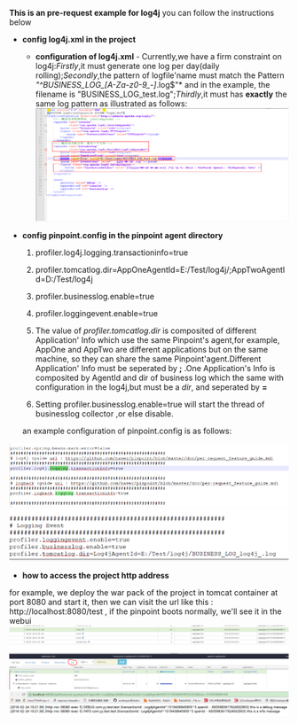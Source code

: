 **This is an pre-request example for log4j**
you can follow the instructions below
* **config log4j.xml in the project**
     * **configuration of log4j.xml** - Currently,we have a firm constraint on log4j:*Firstly*,it
     must generate one log per day(daily rolling);*Secondly*,the pattern of logfile'name must match  the Pattern *"^BUSINESS_LOG_[A-Za-z0-9\_-]*.log$"* 
     and in the example, the filename is "BUSINESS_LOG_test.log";*Thirdly*,it must has **exactly** the same log pattern as illustrated
     as follows:
     ![log4j.xml](doc/img/businesslog/log4j.png)
* **config pinpoint.config in the pinpoint agent directory**
     1. profiler.log4j.logging.transactioninfo=true
     2. profiler.tomcatlog.dir=AppOneAgentId=E:/Test/log4j/;AppTwoAgentId=D:/Test/log4j
     3. profiler.businesslog.enable=true
     4. profiler.loggingevent.enable=true
       
     
     
     1. The value of *profiler.tomcatlog.dir* is composited of different Application' Info which use the same Pinpoint's agent,for example,
     AppOne and AppTwo are different applications but on the same machine, so they can share the same Pinpoint'agent.Different Application'
     Info must be seperated by **;** .One Application's Info is composited by AgentId and dir of business log which the same with configuration
     in the log4j,but must be a *dir*, and seperated by **=**
     2. Setting profiler.businesslog.enable=true will start the thread of businesslog collector ,or else disable.

     an example configuration of pinpoint.config is as follows:
     
![pinpoint.config](doc/img/businesslog/pinpoint_config_1.PNG)
![pinpoint.config](doc/img/businesslog/pinpoint_config_2.PNG)
* **how to access the project http address**

for example, we deploy the war pack of the project  in tomcat container at port 8080 and start it, 
then we can visit the url like this : http://localhost:8080/test , if the pinpoint boots normally,
we'll see it in the webui
![pinpoint.config](doc/img/businesslog/log_1.PNG)
![pinpoint.config](doc/img/businesslog/log_2.PNG)